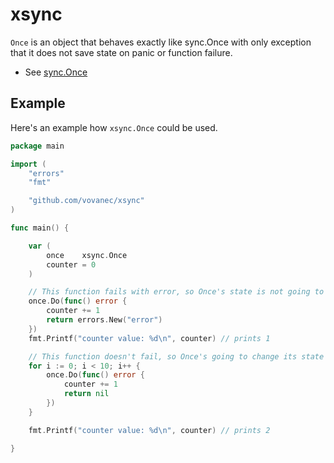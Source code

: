 # xsync

`Once` is an object that behaves exactly like sync.Once with only exception 
that it does not save state on panic or function failure.

  * See [sync.Once](http://golang.org/pkg/sync/#Once)

## Example

Here's an example how `xsync.Once` could be used.

```go
package main

import (
	"errors"
	"fmt"

	"github.com/vovanec/xsync"
)

func main() {

	var (
		once    xsync.Once
		counter = 0
	)

	// This function fails with error, so Once's state is not going to be changed.
	once.Do(func() error {
		counter += 1
		return errors.New("error")
	})
	fmt.Printf("counter value: %d\n", counter) // prints 1

	// This function doesn't fail, so Once's going to change its state exactly one time.
	for i := 0; i < 10; i++ {
		once.Do(func() error {
			counter += 1
			return nil
		})
	}

	fmt.Printf("counter value: %d\n", counter) // prints 2

}
```
